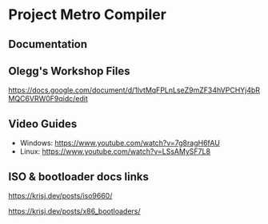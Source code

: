# Project Metro Compiler
## Documentation
## Olegg's Workshop Files
https://docs.google.com/document/d/1lvtMqFPLnLseZ9mZF34hVPCHYj4bRMQC6VRW0F9qidc/edit

## Video Guides
- Windows: https://www.youtube.com/watch?v=7g8ragH6fAU
- Linux: https://www.youtube.com/watch?v=LSsAMySF7L8

## ISO & bootloader docs links
https://krisj.dev/posts/iso9660/

https://krisj.dev/posts/x86_bootloaders/
